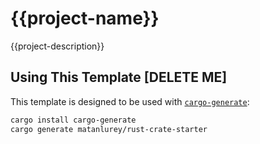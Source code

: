 # {{project-name}}

{{project-description}}

## Using This Template [DELETE ME]

This template is designed to be used with
[`cargo-generate`](https://crates.io/crates/cargo-generate):

```sh
cargo install cargo-generate
cargo generate matanlurey/rust-crate-starter
```

